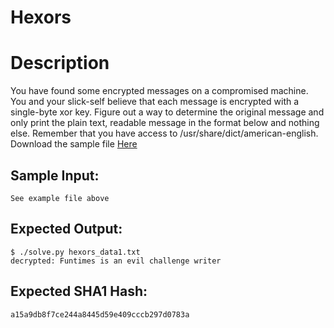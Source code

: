 # Hexors

# Description

<p>You have found some encrypted messages on a compromised machine. You and your slick-self believe that each message is encrypted with a single-byte xor key. Figure out a way to determine the original message and only print the plain text, readable message in the format below and nothing else. Remember that you have access to /usr/share/dict/american-english.
Download the sample file <a href="/static/downloads/hexors_data1.txt">Here</a>
</p>

## Sample Input:

```
See example file above
```
## Expected Output:

```
$ ./solve.py hexors_data1.txt 
decrypted: Funtimes is an evil challenge writer
```
## Expected SHA1 Hash:

```
a15a9db8f7ce244a8445d59e409cccb297d0783a
```
